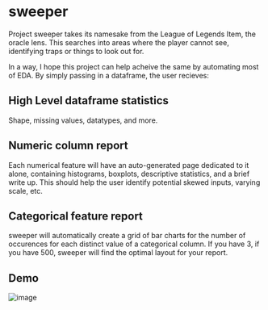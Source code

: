 # sweeper
Project sweeper takes its namesake from the League of Legends Item, the oracle lens. This searches into areas where the player cannot see, identifying traps or things to look out for. 
 
In a way, I hope this project can help acheive the same by automating most of EDA. By simply passing in a dataframe, the user recieves:

## High Level dataframe statistics
Shape, missing values, datatypes, and more.

## Numeric column report
Each numerical feature will have an auto-generated page dedicated to it alone, containing histograms, boxplots, descriptive statistics, and a brief write up. This should help the user identify potential skewed inputs, varying scale, etc. 

## Categorical feature report
sweeper will automatically create a grid of bar charts for the number of occurences for each distinct value of a categorical column. If you have 3, if you have 500, sweeper will find the optimal layout for your report.

## Demo
![image](https://user-images.githubusercontent.com/57107058/230261493-dbb6a40a-c462-49d4-9ff4-99df2b1cfe92.png)
